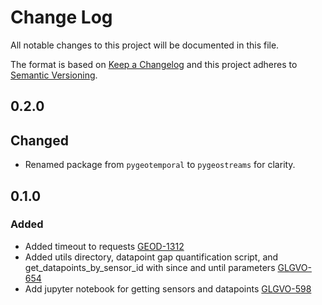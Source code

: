 # Change Log

All notable changes to this project will be documented in this file.

The format is based on [Keep a Changelog](http://keepachangelog.com/)
and this project adheres to [Semantic Versioning](http://semver.org/).

## 0.2.0

## Changed
- Renamed package from `pygeotemporal` to `pygeostreams` for clarity.
## 0.1.0

### Added 
- Added timeout to requests
  [GEOD-1312](https://opensource.ncsa.illinois.edu/jira/browse/GEOD-1312)
- Added utils directory, datapoint gap quantification script, and get_datapoints_by_sensor_id with since and until parameters
  [GLGVO-654](https://opensource.ncsa.illinois.edu/jira/browse/GLGVO-654)
- Add jupyter notebook for getting sensors and datapoints
  [GLGVO-598](https://opensource.ncsa.illinois.edu/jira/browse/GLGVO-598)

